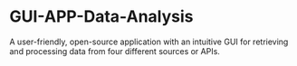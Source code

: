 # GUI-APP-Data-Analysis
A user-friendly, open-source application with an intuitive GUI for retrieving and processing data from four different sources or APIs.
